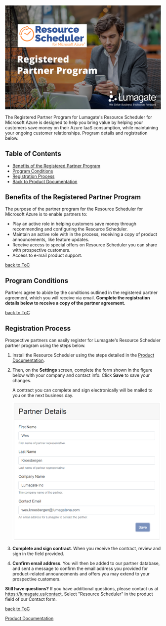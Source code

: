 ![Partner Home](images/Partners.png)

The Registered Partner Program for Lumagate's Resource Scheduler for Microsoft Azure is designed to help you bring value by helping your customers save money on their Azure IaaS consumption, while maintaining your ongoing customer relationships. Program details and registration below.

## Table of Contents<!-- omit in toc -->

- [Benefits of the Registered Partner Program](#benefits-of-the-registered-partner-program)
- [Program Conditions](#program-conditions)
- [Registration Process](#registration-process)
- [Back to Product Documentation](https://lumagateinc.github.io/Resource-Scheduler/)

## Benefits of the Registered Partner Program<!-- omit in toc -->

The purpose of the partner program for the Resource Scheduler for Microsoft Azure is to enable partners to:

- Play an active role in helping customers save money through recommending and configuring the Resource Scheduler.
- Maintain an active role with in the process, receiving a copy of product announcements, like feature updates.
- Receive access to special offers on Resource Scheduler you can share with prospective customers.
- Access to e-mail product support.

[back to ToC](#table-of-contents)

## Program Conditions<!-- omit in toc -->

Partners agree to abide by the conditions outlined in the registered partner agreement, which you will receive via email. **Complete the registration details below to receive a copy of the partner agreement.**

[back to ToC](#table-of-contents)

## Registration Process<!-- omit in toc -->

Prospective partners can easily register for Lumagate's Resource Scheduler partner program using the steps below.

1. Install the Resource Scheduler using the steps detailed in the [Product Documentation](https://lumagateinc.github.io/Resource-Scheduler/).

2. Then, on the **Settings** screen, complete the form shown in the figure below with your company and contact info. Click **Save** to save your changes. 

    A contract you can complete and sign electronically will be mailed to you on the next business day.

    ![marketplace](images/partner-info.png)

3. **Complete and sign contract**. When you receive the contract, review and sign in the field provided.

4. **Confirm email address**. You will then be added to our partner database, and sent a message to confirm the email address you provided for product-related announcements and offers you may extend to your prospective customers.

**Still have questions?** If you have additional questions, please contact us at https://lumagate.us/contact. Select "Resource Scheduler" in the product field of our Contact form.

[back to ToC](#table-of-contents)

[Product Documentation](https://lumagateinc.github.io/Resource-Scheduler/)
